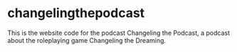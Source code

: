 # changelingthepodcast
This is the website code for the podcast Changeling the Podcast, a podcast about the roleplaying game Changeling the Dreaming.
